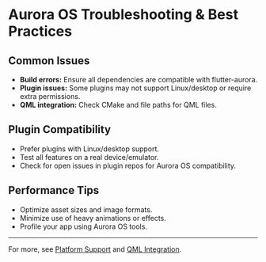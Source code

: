 # Aurora OS Troubleshooting & Best Practices

## Common Issues
- **Build errors:** Ensure all dependencies are compatible with flutter-aurora.
- **Plugin issues:** Some plugins may not support Linux/desktop or require extra permissions.
- **QML integration:** Check CMake and file paths for QML files.

## Plugin Compatibility
- Prefer plugins with Linux/desktop support.
- Test all features on a real device/emulator.
- Check for open issues in plugin repos for Aurora OS compatibility.

## Performance Tips
- Optimize asset sizes and image formats.
- Minimize use of heavy animations or effects.
- Profile your app using Aurora OS tools.

---

For more, see [Platform Support](Platform-Support.md) and [QML Integration](Aurora-QML-Integration.md). 